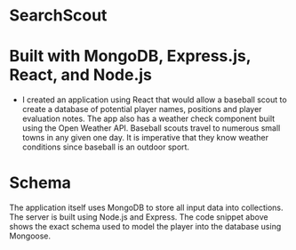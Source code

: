 # SearchScout

# Built with MongoDB, Express.js, React, and Node.js

- I created an application using React that would allow a baseball scout 
to create a database of potential player names, positions and player evaluation notes. 
The app also has a weather check component built using the Open Weather API.
Baseball scouts travel to numerous small towns in any given one day. 
It is imperative that they know weather conditions since baseball is an outdoor sport. 

# Schema  



The application itself uses MongoDB to store all input data into collections. 
The server is built using Node.js and Express. The code snippet above shows 
the exact schema used to model the player into the database using Mongoose. 




